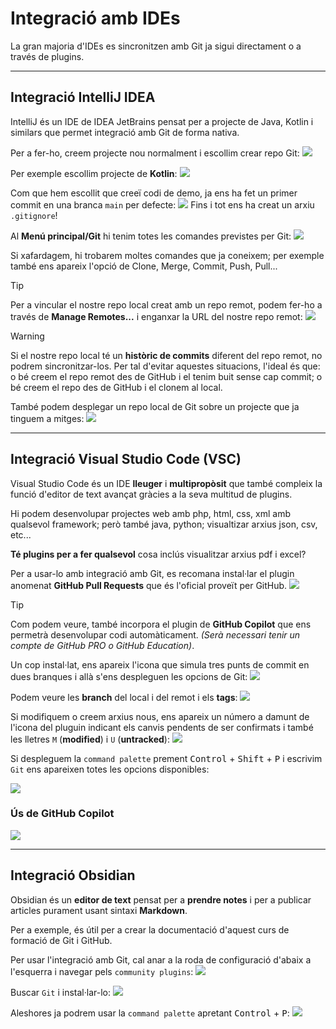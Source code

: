 # Integració amb IDEs
La gran majoria d'IDEs es sincronitzen amb Git ja sigui directament o a través de plugins.

---
## Integració IntelliJ IDEA
IntelliJ és un IDE de IDEA JetBrains pensat per a projecte de Java, Kotlin i similars que permet integració amb Git de forma nativa.

Per a fer-ho, creem projecte nou normalment i escollim crear repo Git:
![](../Pasted%20image%2020240619172917.png)

Per exemple escollim projecte de **Kotlin**:
![](../Pasted%20image%2020240619173006.png)

Com que hem escollit que creeï codi de demo, ja ens ha fet un primer commit en una branca `main` per defecte:
![](../Pasted%20image%2020240619173108.png)
Fins i tot ens ha creat un arxiu `.gitignore`!

Al **Menú principal/Git** hi tenim totes les comandes previstes per Git:
![](../Pasted%20image%2020240619173201.png)

Si xafardagem, hi trobarem moltes comandes que ja coneixem; per exemple també ens apareix l'opció de Clone, Merge, Commit, Push, Pull...

>[!TIP]
>Per a vincular el nostre repo local creat amb un repo remot, podem fer-ho a través de **Manage Remotes...** i enganxar la URL del nostre repo remot: 
>![](../Pasted%20image%2020240619173339.png)

>[!WARNING]
>Si el nostre repo local té un **històric de commits** diferent del repo remot, no podrem sincronitzar-los. Per tal d'evitar aquestes situacions, l'ideal és que: o bé creem el repo remot des de GitHub i el tenim buit sense cap commit; o bé creem el repo des de GitHub i el clonem al local.

També podem desplegar un repo local de Git sobre un projecte que ja tinguem a mitges:
![](../Pasted%20image%2020240619173750.png)

---

## Integració Visual Studio Code (VSC)
Visual Studio Code és un IDE **lleuger** i **multipropòsit** que també compleix la funció d'editor de text avançat gràcies a la seva multitud de plugins.

Hi podem desenvolupar projectes web amb php, html, css, xml amb qualsevol framework; però també java, python; visualtizar arxius json, csv, etc...

**Té plugins per a fer qualsevol** cosa inclús visualitzar arxius pdf i excel?

Per a usar-lo amb integració amb Git, es recomana instal·lar el plugin anomenat **GitHub Pull Requests** que és l'oficial proveït per GitHub.
![](../Pasted%20image%2020240619174700.png)

>[!TIP]
>Com podem veure, també incorpora el plugin de **GitHub Copilot** que ens permetrà desenvolupar codi automàticament. *(Serà necessari tenir un compte de GitHub PRO o GitHub Education)*.

Un cop instal·lat, ens apareix l'icona que simula tres punts de commit en dues branques i allà s'ens despleguen les opcions de Git:
![](../Pasted%20image%2020240619174643.png)

Podem veure les **branch** del local i del remot i els **tags**:
![](../Pasted%20image%2020240619175141.png)

Si modifiquem o creem arxius nous, ens apareix un número a damunt de l'icona del pluguin indicant els canvis pendents de ser confirmats i també les lletres `M` (**modified**) i `U` (**untracked**):
![](../Pasted%20image%2020240619175322.png)

Si despleguem la `command palette` prement <kbd>Control</kbd> + <kbd>Shift</kbd> + <kbd>P</kbd> i escrivim `Git` ens apareixen totes les opcions disponibles:

![](../Pasted%20image%2020240619175842.png)

### Ús de GitHub Copilot
![](../Pasted%20image%2020240619180811.png)

---

## Integració Obsidian
Obsidian és un **editor de text** pensat per a **prendre notes** i per a publicar articles purament usant sintaxi **Markdown**.

Per a exemple, és útil per a crear la documentació d'aquest curs de formació de Git i GitHub.

Per usar l'integració amb Git, cal anar a la roda de configuració d'abaix a l'esquerra i navegar pels `community plugins`:
![](../Pasted%20image%2020240619180058.png)

Buscar `Git` i instal·lar-lo:
![](../Pasted%20image%2020240619180147.png)

Aleshores ja podrem usar la `command palette` apretant <kbd>Control</kbd> + <kbd>P</kbd>:
![](../Pasted%20image%2020240619180333.png)

